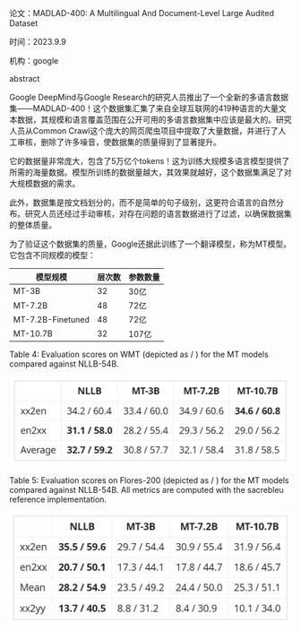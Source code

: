 论文：MADLAD-400: A Multilingual And Document-Level Large Audited Dataset

时间：2023.9.9

机构：google



abstract

Google DeepMind与Google Research的研究人员推出了一个全新的多语言数据集——MADLAD-400！这个数据集汇集了来自全球互联网的419种语言的大量文本数据，其规模和语言覆盖范围在公开可用的多语言数据集中应该是最大的。研究人员从Common Crawl这个庞大的网页爬虫项目中提取了大量数据，并进行了人工审核，删除了许多噪音，使数据集的质量得到了显著提升。

它的数据量非常庞大，包含了5万亿个tokens！这为训练大规模多语言模型提供了所需的海量数据。模型所训练的数据量越大，其效果就越好，这个数据集满足了对大规模数据的需求。

此外，数据集是按文档划分的，而不是简单的句子级别，这更符合语言的自然分布。研究人员还经过手动审核，对存在问题的语言数据进行了过滤，以确保数据集的整体质量。



为了验证这个数据集的质量，Google还据此训练了一个翻译模型，称为MT模型。它包含不同规模的模型：

| 模型规模          | 层次数 | 参数数量 |
| ----------------- | ------ | -------- |
| MT-3B             | 32     | 30亿     |
| MT-7.2B           | 48     | 72亿     |
| MT-7.2B-Finetuned | 48     | 72亿     |
| MT-10.7B          | 32     | 107亿    |



Table 4: Evaluation scores on WMT (depicted as <bleu> / <chrf>) for the MT models compared against NLLB-54B.

![image-20231018144617369](images/image-20231018144617369.png)

Table 5: Evaluation scores on Flores-200 (depicted as <bleu> / <chrf>) for the MT models compared against NLLB-54B. All metrics are computed with the sacrebleu reference implementation.

![image-20231018144633271](images/image-20231018144633271.png)